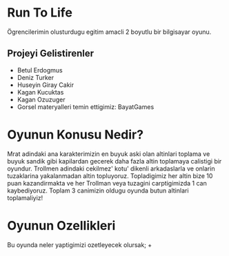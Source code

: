# Run To Life
Ögrencilerimin olusturdugu egitim amacli 2 boyutlu bir bilgisayar oyunu.
## Projeyi Gelistirenler
+ Betul Erdogmus
+ Deniz Turker
+ Huseyin Giray Cakir
+ Kagan Kucuktas
+ Kagan Ozuzuger
+ Gorsel materyalleri temin ettigimiz: BayatGames
# Oyunun Konusu Nedir?
Mrat adindaki ana karakterimizin en buyuk aski olan altinlari toplama ve buyuk sandik gibi kapilardan gecerek daha fazla altin toplamaya calistigi bir oyundur. Trollmen adindaki cekilmez' kotu' dikenli arkadaslarla ve onlarin tuzaklarina yakalanmadan altin topluyoruz. Topladigimiz her altin bize 10 puan kazandirmakta ve her Trollman veya tuzagini carptigimizda 1 can kaybediyoruz. Toplam 3 canimizin oldugu oyunda butun altinlari toplamaliyiz!
# Oyunun Ozellikleri
Bu oyunda neler yaptigimizi ozetleyecek olursak;
+ 
